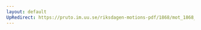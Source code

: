 ```yaml
---
layout: default
UpRedirect: https://pruto.im.uu.se/riksdagen-motions-pdf/1868/mot_1868__fk__58.pdf
---
```

